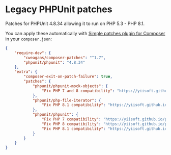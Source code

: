 # Legacy PHPUnit patches

Patches for PHPUnit 4.8.34 allowing it to run on PHP 5.3 - PHP 8.1.

You can apply these automatically with [Simple patches plugin for Composer](https://github.com/cweagans/composer-patches) in your `composer.json`:

```json
{
    "require-dev": {
        "cweagans/composer-patches": "^1.7",
        "phpunit/phpunit": "4.8.34"
    },
    "extra": {
        "composer-exit-on-patch-failure": true,
        "patches": {
            "phpunit/phpunit-mock-objects": {
                "Fix PHP 7 and 8 compatibility": "https://yiisoft.github.io/phpunit-patches/phpunit_mock_objects.patch"
            },
            "phpunit/php-file-iterator": {
                "Fix PHP 8.1 compatibility": "https://yiisoft.github.io/phpunit-patches/phpunit_path_file_iterator.patch"
            },
            "phpunit/phpunit": {
                "Fix PHP 7 compatibility": "https://yiisoft.github.io/phpunit-patches/phpunit_php7.patch",
                "Fix PHP 8 compatibility": "https://yiisoft.github.io/phpunit-patches/phpunit_php8.patch",
                "Fix PHP 8.1 compatibility": "https://yiisoft.github.io/phpunit-patches/phpunit_php81.patch"
            }
        }
    }
}
```
